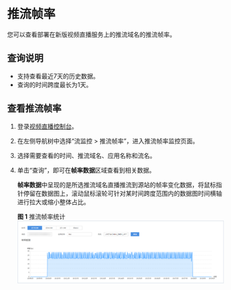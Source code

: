 # 推流帧率<a name="live_01_0057"></a>

您可以查看部署在新版视频直播服务上的推流域名的推流帧率。

## 查询说明<a name="section27988827"></a>

-   支持查看最近7天的历史数据。
-   查询的时间跨度最长为1天。

## 查看推流帧率<a name="section134786491226"></a>

1.  登录[视频直播控制台](https://console.huaweicloud.com/live)。
2.  在左侧导航树中选择“流监控 \> 推流帧率”，进入推流帧率监控页面。
3.  选择需要查看的时间、推流域名、应用名称和流名。
4.  单击“查询”，即可在**帧率数据**区域查看到相关数据。

    **帧率数据**中呈现的是所选推流域名直播推流到源站的帧率变化数据，将鼠标指针停留在数据图上，滚动鼠标滚轮可针对某时间跨度范围内的数据图时间横轴进行拉大或缩小整体占比。

    **图 1**  推流帧率统计<a name="fig65102185172"></a>  
    ![](figures/推流帧率统计.png "推流帧率统计")


